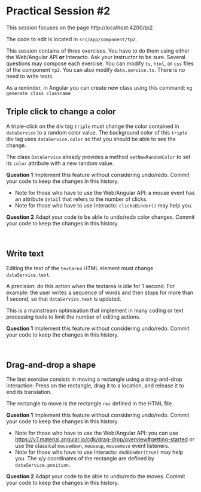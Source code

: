 
# Practical Session #2

This session focuses on the page http://localhost:4200/tp2

The code to edit is located in `src/app/component/tp2`.

This session contains of three exercises.
You have to do them using either the Web/Angular API **or** Interacto.
Ask your instructor to be sure.
Several questions may compose each exercise.
You can modify `ts`, `html`, or `css` files of the component `tp2`.
You can also modify `data.service.ts`.
There is no need to write tests.

As a reminder, in Angular you can create new class using this command: 
`ng generate class classname`


## Triple click to change a color

A triple-click on the div tag `triple` must change the color contained in `dataService` to a random color value.
The background color of this `triple` div tag uses `dataService.color` so that you should be able to see the change.

The class `DataService` already provides a method `setNewRandomColor` to set its `color` attribute with a new random value.

**Question 1** Implement this feature without considering undo/redo.
Commit your code to keep the changes in this history.

- Note for those who have to use the Web/Angular API: a mouse event has an attribute `detail` that refers to the number of clicks.
- Note for those who have to use Interacto: `clicksBinder()` may help you.


**Question 2** Adapt your code to be able to undo/redo color changes. 
Commit your code to keep the changes in this history.

<br/>

## Write text

Editing the text of the `textarea` HTML element must change `dataService.text`.

A precision: do this action when the textarea is idle for 1 second.
For example: the user writes a sequence of words and then stops for more than 1 second, so that `dataService.text` is updated.

This is a mainstream optimisation that implement in many coding or text processing tools to limit the number of editing actions. 

**Question 1** Implement this feature without considering undo/redo.
Commit your code to keep the changes in this history.


<br/>

## Drag-and-drop a shape

The last exercise consists in moving a rectangle using a drag-and-drop interaction:
Press on the rectangle, drag it to a location, and release it to end its translation. 

The rectangle to move is the rectangle `rec` defined in the HTML file.

**Question 1** Implement this feature without considering undo/redo.
Commit your code to keep the changes in this history.

- Note for those who have to use the Web/Angular API: you can use https://v7.material.angular.io/cdk/drag-drop/overview#getting-started
or use the classical `mousedown`, `mouseup`, `mousemove` event listeners.
- Note for those who have to use Interacto: `dndBinder(true)` may help you. The x/y coordinates of the rectangle 
are defined by `dataService.position`. 


**Question 2** Adapt your code to be able to undo/redo the moves. 
Commit your code to keep the changes in this history.

